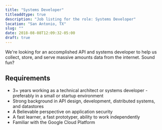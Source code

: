 ```yaml
---
title: "Systems Developer"
titleaddtype: true
description: "Job listing for the role: Systems Developer"
location: "San Antonio, TX"
slug: ""
date: 2018-08-08T12:09:32-05:00
draft: true
---
```


We're looking for an accomplished API and systems developer to help us collect, store, and serve massive amounts data from the internet. Sound fun?

## Requirements
* 3+ years working as a technical architect or systems developer - preferably in a small or startup environment
* Strong background in API design, development, distributed systems, and datastores
* A Believable perspective on application security
* A fast learner, a fast prototyper, ability to work independently
* Familiar with the Google Cloud Platform
